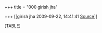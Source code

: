 +++
title = "000 girish jha"

+++
[[girish jha	2009-09-22, 14:41:41 [Source](https://groups.google.com/g/bvparishat/c/Zvy2FBW4crU)]]



[TABLE]

  

